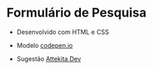 # Formulário de Pesquisa

- Desenvolvido com HTML e CSS

* Modelo
[codepen.io](https://codepen.io/freeCodeCamp/full/VPaoNP)

* Sugestão
[Attekita Dev](https://www.youtube.com/watch?v=cudOY_pI2Fo)